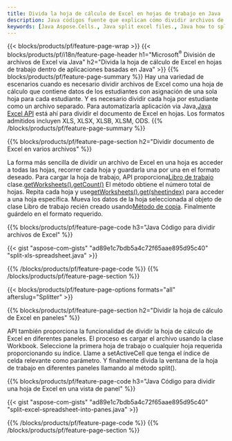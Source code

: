 ```yaml
---
title: Divida la hoja de cálculo de Excel en hojas de trabajo en Java
description: Java códigos fuente que explican cómo dividir archivos de Excel Microsoft en varios documentos usando la biblioteca de Excel Java
keywords: [Java Aspose.Cells., Java split excel files., Java how to split excel files into multiple files., Java excel splitter., Java split Cell., Cell splitter using Java]
---
```

{{< blocks/products/pf/feature-page-wrap >}}
{{< blocks/products/pf/i18n/feature-page-header h1="Microsoft<sup>&reg;</sup> División de archivos de Excel via Java" h2="Divida la hoja de cálculo de Excel en hojas de trabajo dentro de aplicaciones basadas en Java" >}}
{{% blocks/products/pf/feature-page-summary %}}
Hay una variedad de escenarios cuando es necesario dividir archivos de Excel como una hoja de cálculo que contiene datos de los estudiantes con asignación de una sola hoja para cada estudiante. Y es necesario dividir cada hoja por estudiante como un archivo separado. Para automatizarla aplicación via Java,[Java Excel API](/cells/es/java/) está ahí para dividir el documento de Excel en hojas. Los formatos admitidos incluyen XLS, XLSX, XLSB, XLSM, ODS.
{{% /blocks/products/pf/feature-page-summary %}}

{{% blocks/products/pf/feature-page-section h2="Dividir documento de Excel en varios archivos" %}}

 La forma más sencilla de dividir un archivo de Excel en una hoja es acceder a todas las hojas, recorrer cada hoja y guardarla una por una en el formato deseado. Para cargar la hoja de trabajo, API proporciona[Libro de trabajo](https://reference.aspose.com/cells/java/com.aspose.cells/Workbook) clase.[getWorksheets().getCount()](https://reference.aspose.com/cells/java/com.aspose.cells/worksheetcollection#Count) El método obtiene el número total de hojas. Repita cada hoja y use[getWorksheets().get(sheetindex)](https://reference.aspose.com/cells/java/com.aspose.cells/worksheetcollection#get) para acceder a una hoja específica. Mueva los datos de la hoja seleccionada al objeto de clase Libro de trabajo recién creado usando[Método de copia](https://reference.aspose.com/cells/java/com.aspose.cells/workbook#copy(com.aspose.cells.Workbook)). Finalmente guárdelo en el formato requerido.

{{% blocks/products/pf/feature-page-code h3="Java Código para dividir archivos de Excel" %}}

{{< gist "aspose-com-gists" "ad89e1c7bdb5a4c72f65aae895d95c40" "split-xls-spreadsheet.java" >}}

{{% /blocks/products/pf/feature-page-code %}}
{{% /blocks/products/pf/feature-page-section %}}

{{< blocks/products/pf/feature-page-options formats="all" afterslug="Splitter" >}}

{{% blocks/products/pf/feature-page-section h2="Dividir la hoja de cálculo de Excel en paneles" %}}

API también proporciona la funcionalidad de dividir la hoja de cálculo de Excel en diferentes paneles. El proceso es cargar el archivo usando la clase Workbook. Seleccione la primera hoja de trabajo o cualquier hoja requerida proporcionando su índice. Llame a setActiveCell que tenga el índice de celda relevante como parámetro. Y finalmente divida la ventana de la hoja de trabajo en diferentes paneles llamando al método split().

{{% blocks/products/pf/feature-page-code h3="Java Código para dividir una hoja de Excel en una vista de panel" %}}

{{< gist "aspose-com-gists" "ad89e1c7bdb5a4c72f65aae895d95c40" "split-excel-spreadsheet-into-panes.java" >}}

{{% /blocks/products/pf/feature-page-code %}}
{{% /blocks/products/pf/feature-page-section %}}
